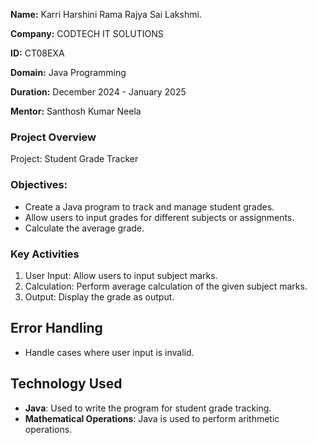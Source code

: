 **Name:**  Karri Harshini Rama Rajya Sai Lakshmi.

**Company:** CODTECH IT SOLUTIONS

**ID:** CT08EXA

**Domain:** Java Programming

**Duration:** December 2024 - January 2025

**Mentor:** Santhosh Kumar Neela


### Project Overview

Project: Student Grade Tracker

### Objectives:

- Create a Java program to track and manage student grades.
- Allow users to input grades for different subjects or assignments.
- Calculate the average grade.

### Key Activities

1. User Input: Allow users to input subject marks.
2. Calculation: Perform average calculation of the given subject marks.
3. Output: Display the grade as output.

## Error Handling

- Handle cases where user input is invalid.

## Technology Used

- **Java**: Used to write the program for student grade tracking.
- **Mathematical Operations**: Java is used to perform arithmetic operations.
